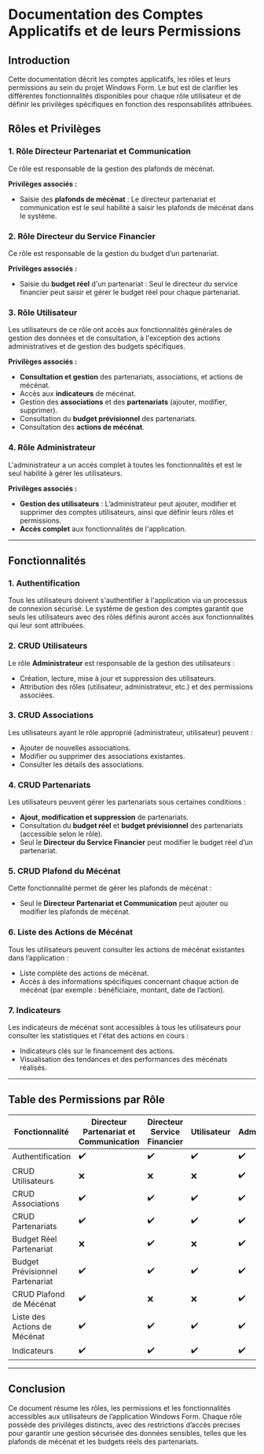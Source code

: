# Documentation des Comptes Applicatifs et de leurs Permissions

## Introduction

Cette documentation décrit les comptes applicatifs, les rôles et leurs permissions au sein du projet Windows Form. Le but est de clarifier les différentes fonctionnalités disponibles pour chaque rôle utilisateur et de définir les privilèges spécifiques en fonction des responsabilités attribuées.

## Rôles et Privilèges

### 1. **Rôle Directeur Partenariat et Communication**
Ce rôle est responsable de la gestion des plafonds de mécénat.

**Privilèges associés :**
- Saisie des **plafonds de mécénat** : Le directeur partenariat et communication est le seul habilité à saisir les plafonds de mécénat dans le système.

### 2. **Rôle Directeur du Service Financier**
Ce rôle est responsable de la gestion du budget d’un partenariat.

**Privilèges associés :**
- Saisie du **budget réel** d'un partenariat : Seul le directeur du service financier peut saisir et gérer le budget réel pour chaque partenariat.

### 3. **Rôle Utilisateur**
Les utilisateurs de ce rôle ont accès aux fonctionnalités générales de gestion des données et de consultation, à l'exception des actions administratives et de gestion des budgets spécifiques.

**Privilèges associés :**
- **Consultation et gestion** des partenariats, associations, et actions de mécénat.
- Accès aux **indicateurs** de mécénat.
- Gestion des **associations** et des **partenariats** (ajouter, modifier, supprimer).
- Consultation du **budget prévisionnel** des partenariats.
- Consultation des **actions de mécénat**.

### 4. **Rôle Administrateur**
L'administrateur a un accès complet à toutes les fonctionnalités et est le seul habilité à gérer les utilisateurs.

**Privilèges associés :**
- **Gestion des utilisateurs** : L’administrateur peut ajouter, modifier et supprimer des comptes utilisateurs, ainsi que définir leurs rôles et permissions.
- **Accès complet** aux fonctionnalités de l'application.

---

## Fonctionnalités

### 1. **Authentification**
Tous les utilisateurs doivent s'authentifier à l'application via un processus de connexion sécurisé. Le système de gestion des comptes garantit que seuls les utilisateurs avec des rôles définis auront accès aux fonctionnalités qui leur sont attribuées.

### 2. **CRUD Utilisateurs**
Le rôle **Administrateur** est responsable de la gestion des utilisateurs :
- Création, lecture, mise à jour et suppression des utilisateurs.
- Attribution des rôles (utilisateur, administrateur, etc.) et des permissions associées.

### 3. **CRUD Associations**
Les utilisateurs ayant le rôle approprié (administrateur, utilisateur) peuvent :
- Ajouter de nouvelles associations.
- Modifier ou supprimer des associations existantes.
- Consulter les détails des associations.

### 4. **CRUD Partenariats**
Les utilisateurs peuvent gérer les partenariats sous certaines conditions :
- **Ajout, modification et suppression** de partenariats.
- Consultation du **budget réel** et **budget prévisionnel** des partenariats (accessible selon le rôle).
- Seul le **Directeur du Service Financier** peut modifier le budget réel d’un partenariat.

### 5. **CRUD Plafond du Mécénat**
Cette fonctionnalité permet de gérer les plafonds de mécénat :
- Seul le **Directeur Partenariat et Communication** peut ajouter ou modifier les plafonds de mécénat.

### 6. **Liste des Actions de Mécénat**
Tous les utilisateurs peuvent consulter les actions de mécénat existantes dans l’application :
- Liste complète des actions de mécénat.
- Accès à des informations spécifiques concernant chaque action de mécénat (par exemple : bénéficiaire, montant, date de l’action).

### 7. **Indicateurs**
Les indicateurs de mécénat sont accessibles à tous les utilisateurs pour consulter les statistiques et l'état des actions en cours :
- Indicateurs clés sur le financement des actions.
- Visualisation des tendances et des performances des mécénats réalisés.

---

## Table des Permissions par Rôle

| Fonctionnalité                         | Directeur Partenariat et Communication | Directeur Service Financier | Utilisateur | Administrateur |
|----------------------------------------|--------------------------------------|-----------------------------|-------------|----------------|
| Authentification                       | ✔️                                   | ✔️                          | ✔️          | ✔️             |
| CRUD Utilisateurs                      | ❌                                   | ❌                          | ❌          | ✔️             |
| CRUD Associations                      | ✔️                                   | ✔️                          | ✔️          | ✔️             |
| CRUD Partenariats                      | ✔️                                   | ✔️                          | ✔️          | ✔️             |
| Budget Réel Partenariat                | ❌                                   | ✔️                          | ❌          | ✔️             |
| Budget Prévisionnel Partenariat        | ✔️                                   | ✔️                          | ✔️          | ✔️             |
| CRUD Plafond de Mécénat                | ✔️                                   | ❌                          | ❌          | ✔️             |
| Liste des Actions de Mécénat           | ✔️                                   | ✔️                          | ✔️          | ✔️             |
| Indicateurs                            | ✔️                                   | ✔️                          | ✔️          | ✔️             |

---

## Conclusion

Ce document résume les rôles, les permissions et les fonctionnalités accessibles aux utilisateurs de l’application Windows Form. Chaque rôle possède des privilèges distincts, avec des restrictions d’accès précises pour garantir une gestion sécurisée des données sensibles, telles que les plafonds de mécénat et les budgets réels des partenariats.